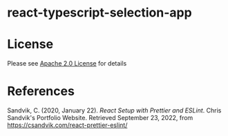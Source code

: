 # react-typescript-selection-app

# License
Please see [Apache 2.0 License](./LICENSE) for details

# References
Sandvik, C. (2020, January 22). <i>React Setup with Prettier and ESLint</i>. Chris Sandvik's Portfolio Website. 
    Retrieved September 23, 2022, from https://csandvik.com/react-prettier-eslint/